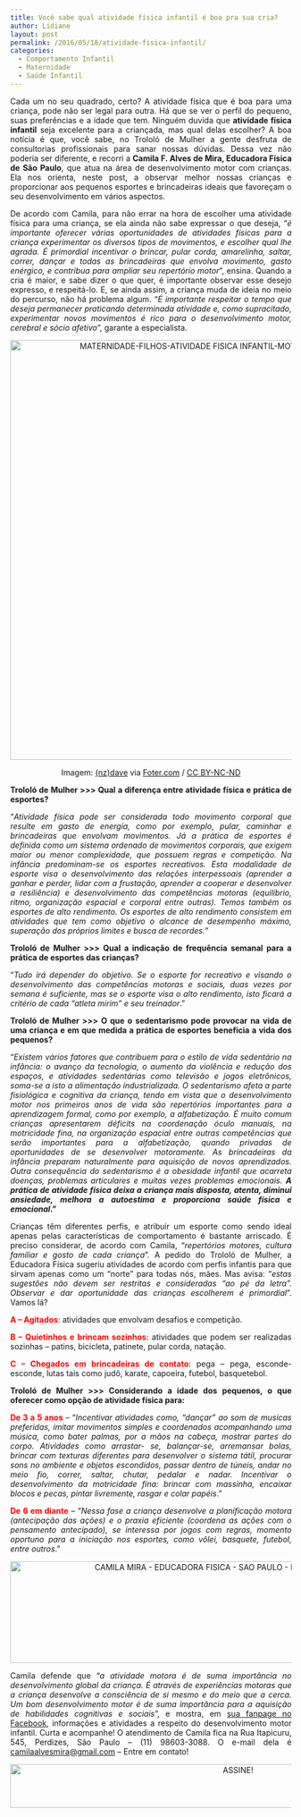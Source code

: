 ```yaml
---
title: Você sabe qual atividade física infantil é boa pra sua cria?
author: Lidiane
layout: post
permalink: /2016/05/18/atividade-fisica-infantil/
categories:
  - Comportamento Infantil
  - Maternidade
  - Saúde Infantil
---
```

<p align="justify">
  Cada um no seu quadrado, certo? A atividade física que é boa para uma criança, pode não ser legal para outra. Há que se ver o perfil do pequeno, suas preferências e a idade que tem. Ninguém duvida que <strong>atividade física infantil</strong> seja excelente para a criançada, mas qual delas escolher? A boa notícia é que, você sabe, no Trololó de Mulher a gente desfruta de consultorias profissionais para sanar nossas dúvidas. Dessa vez não poderia ser diferente, e recorri a <strong>Camila F. Alves de Mira, Educadora Física de São Paulo</strong>, que atua na área de desenvolvimento motor com crianças. Ela nos orienta, neste post, a observar melhor nossas crianças e proporcionar aos pequenos esportes e brincadeiras ideais que favoreçam o seu desenvolvimento em vários aspectos.
</p>

<p align="justify">
  De acordo com Camila, para não errar na hora de escolher uma atividade física para uma criança, se ela ainda não sabe expressar o que deseja, “<em>é importante oferecer várias oportunidades de atividades físicas para a criança experimentar os diversos tipos de movimentos, e escolher qual lhe agrada. É primordial incentivar o brincar, pular corda, amarelinha, saltar, correr, dançar e todas as brincadeiras que envolva movimento, gasto enérgico, e contribua para ampliar seu repertório motor</em>”, ensina. Quando a cria é maior, e sabe dizer o que quer, é importante observar esse desejo expresso, e respeitá-lo. E, se ainda assim, a criança muda de ideia no meio do percurso, não há problema algum. “<em>É importante respeitar o tempo que deseja permanecer praticando determinada atividade e, como supracitado, experimentar novos movimentos é rico para o desenvolvimento motor, cerebral e sócio afetivo</em>”, garante a especialista.
</p>

<p align="center">
  <img class="alignnone size-full wp-image-12542" src="https://www.trololodemulher.com.br/2016/05/MATERNIDADE-FILHOS-ATIVIDADE-FISICA-INFANTIL-MOTRICIDADE-INFANTIL.jpg" alt="MATERNIDADE-FILHOS-ATIVIDADE FISICA INFANTIL-MOTRICIDADE INFANTIL" width="750" height="751" />
</p>

<p align="center">
  Imagem: <a href="https://www.flickr.com/photos/nzdave/537552257/" target="_blank" rel="noopener noreferrer">(nz)dave</a> via <a href="http://foter.com/" target="_blank" rel="noopener noreferrer">Foter.com</a> / <a href="http://creativecommons.org/licenses/by-nc-nd/2.0/" target="_blank" rel="noopener noreferrer">CC BY-NC-ND</a>
</p>

<p align="justify">
  <strong>Trololó de Mulher >>> Qual a diferença entre atividade física e prática de esportes?</strong>
</p>

<p align="justify">
  “<em>Atividade física pode ser considerada todo movimento corporal que resulte em gasto de energia, como por exemplo, pular, caminhar e brincadeiras que envolvam movimentos. Já a prática de esportes é definida como um sistema ordenado de movimentos corporais, que exigem maior ou menor complexidade, que possuem regras e competição. Na infância predominam-se os esportes recreativos. Esta modalidade de esporte visa o desenvolvimento das relações interpessoais (aprender a ganhar e perder, lidar com a frustação, aprender a cooperar e desenvolver a resiliência) e desenvolvimento das competências motoras (equilíbrio, ritmo, organização espacial e corporal entre outras). Temos também os esportes de alto rendimento. Os esportes de alto rendimento consistem em atividades que tem como objetivo o alcance de desempenho máximo, superação dos próprios limites e busca de recordes.</em>”
</p>

<p align="justify">
  <strong>Trololó de Mulher >>> Qual a indicação de frequência semanal para a prática de esportes das crianças?</strong>
</p>

<p align="justify">
  “<em>Tudo irá depender do objetivo. Se o esporte for recreativo e visando o desenvolvimento das competências motoras e sociais, duas vezes por semana é suficiente, mas se o esporte visa o alto rendimento, isto ficará a critério de cada “atleta mirim” e seu treinador</em>.”
</p>

<p align="justify">
  <strong>Trololó de Mulher >>> O que o sedentarismo pode provocar na vida de uma criança e em que medida a prática de esportes beneficia a vida dos pequenos?</strong>
</p>

<p align="justify">
  “<em>Existem vários fatores que contribuem para o estilo de vida sedentário na infância: o avanço da tecnologia, o aumento da violência e redução dos espaços, e atividades sedentárias como televisão e jogos eletrônicos, soma-se a isto a alimentação industrializada. O sedentarismo afeta a parte fisiológica e cognitiva da criança, tendo em vista que o desenvolvimento motor nos primeiros anos de vida são repertórios importantes para a aprendizagem formal, como por exemplo, a alfabetização. É muito comum crianças apresentarem déficits na coordenação óculo manuais, na motricidade fina, na organização espacial entre outras competências que serão importantes para a alfabetização, quando privadas de oportunidades de se desenvolver motoramente. As brincadeiras da infância preparam naturalmente para aquisição de novos aprendizados. Outra consequência do sedentarismo é a obesidade infantil que acarreta doenças, problemas articulares e muitas vezes problemas emocionais. </em><b><em>A prática de atividade física deixa a criança mais disposta, atenta, diminui ansiedade, melhora a autoestima e proporciona saúde física e emocional</em>.”</b>
</p>

<p align="justify">
  Crianças têm diferentes perfis, e atribuir um esporte como sendo ideal apenas pelas características de comportamento é bastante arriscado. É preciso considerar, de acordo com Camila, “<em>repertórios motores, cultura familiar e gosto de cada criança</em>”. A pedido do Trololó de Mulher, a Educadora Física sugeriu atividades de acordo com perfis infantis para que sirvam apenas como um “norte” para todas nós, mães. Mas avisa: “<em>estas sugestões não devem ser restritas e consideradas “ao pé da letra”. Observar e dar oportunidade das crianças escolherem é primordial</em>”. Vamos lá?
</p>

<p align="justify">
  <strong><span style="color: #ff0000;">A – Agitados</span></strong>: atividades que envolvam desafios e competição.
</p>

<p align="justify">
  <strong><span style="color: #ff0000;">B – Quietinhos e brincam sozinhos</span></strong>: atividades que podem ser realizadas sozinhas &#8211; patins, bicicleta, patinete, pular corda, natação.
</p>

<p align="justify">
  <strong><span style="color: #ff0000;">C – Chegados em brincadeiras de contato</span></strong>: pega – pega, esconde-esconde, lutas tais como judô, karate, capoeira, futebol, basquetebol.
</p>

<p align="justify">
  <strong>Trololó de Mulher >>> Considerando a idade dos pequenos, o que oferecer como opção de atividade física para:</strong>
</p>

<p align="justify">
  <strong><span style="color: #ff0000;">De 3 a 5 anos</span></strong> – “<em>Incentivar atividades como, “dançar” ao som de musicas preferidas, imitar movimentos simples e coordenados acompanhando uma música, como bater palmas, por a mãos na cabeça, mostrar partes do corpo. Atividades como arrastar- se, balançar-se, arremansar bolas, brincar com texturas diferentes para desenvolver o sistema tátil, procurar sons no ambiente e objetos escondidos, passar dentro de túneis, andar no meio fio, correr, saltar, chutar, pedalar e nadar. Incentivar o desenvolvimento da motricidade fina: brincar com massinha, encaixar blocos e pecas, pintar livremente, rasgar e colar papéis</em>.”
</p>

<p align="justify">
  <strong><span style="color: #ff0000;">De 6 em diante</span></strong> – “<em>Nessa fase a criança desenvolve a planificação motora (antecipação das ações) e o praxia eficiente (coordena as ações com o pensamento antecipado), se interessa por jogos com regras, momento oportuno para a iniciação nos esportes, como vôlei, basquete, futebol, entre outros</em>.”
</p>

<p align="center">
  <img class="alignnone size-full wp-image-12541" src="https://www.trololodemulher.com.br/2016/05/CAMILA-MIRA-EDUCADORA-FISICA-SAO-PAULO-MOTRICIDADE-INFANTIL.jpg" alt="CAMILA MIRA - EDUCADORA FISICA - SAO PAULO - MOTRICIDADE INFANTIL" width="800" height="182" />
</p>

<p align="justify">
  Camila defende que “<em>a atividade motora é de suma importância no desenvolvimento global da criança. É através de experiências motoras que a criança desenvolve a consciência de si mesmo e do meio que a cerca. Um bom desenvolvimento motor é de suma importância para a aquisição de habilidades cognitivas e sociais</em>”, e mostra, em <a href="https://www.facebook.com/motricidadeinfantil/timeline" target="_blank" rel="noopener noreferrer">sua fanpage no Facebook</a>, informações e atividades a respeito do desenvolvimento motor infantil. Curta e acompanhe! O atendimento de Camila fica na Rua Itapicuru, 545, Perdizes, São Paulo – (11) 98603-3088. O e-mail dela é <a href="mailto:camilaalvesmira@gmail.com">camilaalvesmira@gmail.com</a> – Entre em contato!
</p>

<p align="center">
  <a href="http://feedburner.google.com/fb/a/mailverify?uri=blogBichaFemea&loc=en_US" target="_blank" rel="noopener noreferrer"><img class="alignnone size-full wp-image-10439" src="https://www.trololodemulher.com.br/2014/09/ASSINE.png" alt="ASSINE!" width="800" height="78" /></a>
</p>

<p align="justify">